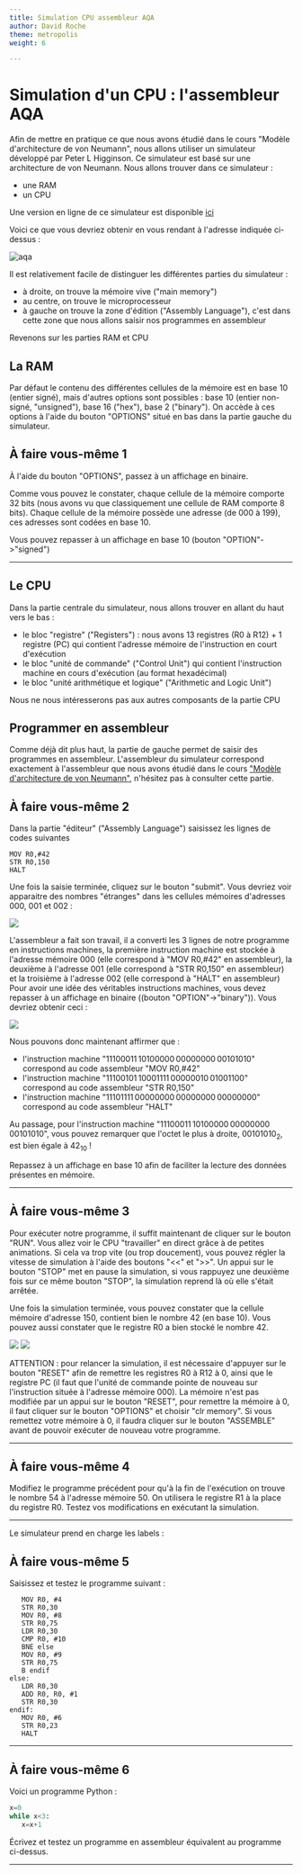 ```yaml
---
title: Simulation CPU assembleur AQA
author: David Roche
theme: metropolis
weight: 6

---
```


# Simulation d'un CPU : l'assembleur AQA

Afin de mettre en pratique ce que nous avons étudié dans le cours
\"Modèle d\'architecture de von Neumann\", nous allons utiliser un
simulateur développé par Peter L Higginson. Ce simulateur est basé sur
une architecture de von Neumann. Nous allons trouver dans ce simulateur
:

-   une RAM
-   un CPU

Une version en ligne de ce simulateur est disponible [ici](http://www.peterhigginson.co.uk/AQA/)


Voici ce que vous devriez obtenir en vous rendant à l\'adresse indiquée
ci-dessus :

![aqa](/uploads/docsnsi/architecture/aqa/img/aqa.png)

Il est relativement facile de distinguer les différentes parties du
simulateur :

-   à droite, on trouve la mémoire vive (\"main memory\")
-   au centre, on trouve le microprocesseur
-   à gauche on trouve la zone d\'édition (\"Assembly Language\"),
    c\'est dans cette zone que nous allons saisir nos programmes en
    assembleur

Revenons sur les parties RAM et CPU

## La RAM

Par défaut le contenu des différentes cellules de la mémoire est en base
10 (entier signé), mais d\'autres options sont possibles : base 10
(entier non-signé, \"unsigned\"), base 16 (\"hex\"), base 2
(\"binary\"). On accède à ces options à l\'aide du bouton \"OPTIONS\"
situé en bas dans la partie gauche du simulateur.

## À faire vous-même 1

À l\'aide du bouton \"OPTIONS\", passez à un affichage en binaire.

Comme vous pouvez le constater, chaque cellule de la mémoire comporte 32
bits (nous avons vu que classiquement une cellule de RAM comporte 8
bits). Chaque cellule de la mémoire possède une adresse (de 000 à 199),
ces adresses sont codées en base 10.

Vous pouvez repasser à un affichage en base 10 (bouton
\"OPTION\"-\>\"signed\")

------------------------------------------------------------------------

## Le CPU

Dans la partie centrale du simulateur, nous allons trouver en allant du
haut vers le bas :

-   le bloc \"registre\" (\"Registers\") : nous avons 13 registres (R0 à
    R12) + 1 registre (PC) qui contient l\'adresse mémoire de
    l\'instruction en court d\'exécution
-   le bloc \"unité de commande\" (\"Control Unit\") qui contient
    l\'instruction machine en cours d\'exécution (au format hexadécimal)
-   le bloc \"unité arithmétique et logique\" (\"Arithmetic and Logic
    Unit\")

Nous ne nous intéresserons pas aux autres composants de la partie CPU

## Programmer en assembleur

Comme déjà dit plus haut, la partie de gauche permet de saisir des
programmes en assembleur. L\'assembleur du simulateur correspond
exactement à l\'assembleur que nous avons étudié dans le cours [\"Modèle
d\'architecture de von
Neumann\"](https://pixees.fr/informatiquelycee/n_site/nsi_prem_von_neu.html),
n\'hésitez pas à consulter cette partie.

## À faire vous-même 2

Dans la partie \"éditeur\" (\"Assembly Language\") saisissez les lignes
de codes suivantes

    MOV R0,#42
    STR R0,150
    HALT


Une fois la saisie terminée, cliquez sur le bouton \"submit\". Vous
devriez voir apparaitre des nombres \"étranges\" dans les cellules
mémoires d\'adresses 000, 001 et 002 :

![](img/sim_cpu_1.png)

L\'assembleur a fait son travail, il a converti les 3 lignes de notre
programme en instructions machines, la première instruction machine est
stockée à l\'adresse mémoire 000 (elle correspond à \"MOV R0,\#42\" en
assembleur), la deuxième à l\'adresse 001 (elle correspond à \"STR
R0,150\" en assembleur) et la troisième à l\'adresse 002 (elle
correspond à \"HALT\" en assembleur) Pour avoir une idée des véritables
instructions machines, vous devez repasser à un affichage en binaire
((bouton \"OPTION\"-\>\"binary\")). Vous devriez obtenir ceci :

![](img/sim_cpu_2.png)

Nous pouvons donc maintenant affirmer que :

-   l\'instruction machine \"11100011 10100000 00000000 00101010\"
    correspond au code assembleur \"MOV R0,\#42\"
-   l\'instruction machine \"11100101 10001111 00000010 01001100\"
    correspond au code assembleur \"STR R0,150\"
-   l\'instruction machine \"11101111 00000000 00000000 00000000\"
    correspond au code assembleur \"HALT\"

Au passage, pour l\'instruction machine
\"11100011 10100000 00000000 00101010\", vous pouvez remarquer que
l\'octet le plus à droite, $00101010_2$, est bien égale à $42_{10}$ !

Repassez à un affichage en base 10 afin de faciliter la lecture des
données présentes en mémoire.

------------------------------------------------------------------------

## À faire vous-même 3

Pour exécuter notre programme, il suffit maintenant de cliquer sur le
bouton \"RUN\". Vous allez voir le CPU \"travailler\" en direct grâce à
de petites animations. Si cela va trop vite (ou trop doucement), vous
pouvez régler la vitesse de simulation à l\'aide des boutons \"\<\<\" et
\"\>\>\". Un appui sur le bouton \"STOP\" met en pause la simulation, si
vous rappuyez une deuxième fois sur ce même bouton \"STOP\", la
simulation reprend là où elle s\'était arrêtée.

Une fois la simulation terminée, vous pouvez constater que la cellule
mémoire d\'adresse 150, contient bien le nombre 42 (en base 10). Vous
pouvez aussi constater que le registre R0 a bien stocké le nombre 42.

![](img/sim_cpu_4.png) ![](img/sim_cpu_3.png)

ATTENTION : pour relancer la simulation, il est nécessaire d\'appuyer
sur le bouton \"RESET\" afin de remettre les registres R0 à R12 à 0,
ainsi que le registre PC (il faut que l\'unité de commande pointe de
nouveau sur l\'instruction située à l\'adresse mémoire 000). La mémoire
n\'est pas modifiée par un appui sur le bouton \"RESET\", pour remettre
la mémoire à 0, il faut cliquer sur le bouton \"OPTIONS\" et choisir
\"clr memory\". Si vous remettez votre mémoire à 0, il faudra cliquer
sur le bouton \"ASSEMBLE\" avant de pouvoir exécuter de nouveau votre
programme.

------------------------------------------------------------------------

## À faire vous-même 4

Modifiez le programme précédent pour qu\'à la fin de l\'exécution on
trouve le nombre 54 à l\'adresse mémoire 50. On utilisera le registre R1
à la place du registre R0. Testez vos modifications en exécutant la
simulation.

------------------------------------------------------------------------

Le simulateur prend en charge les labels :

## À faire vous-même 5

Saisissez et testez le programme suivant :

       MOV R0, #4
       STR R0,30
       MOV R0, #8
       STR R0,75
       LDR R0,30
       CMP R0, #10
       BNE else
       MOV R0, #9
       STR R0,75
       B endif
    else:
       LDR R0,30
       ADD R0, R0, #1
       STR R0,30
    endif:
       MOV R0, #6
       STR R0,23
       HALT


------------------------------------------------------------------------

## À faire vous-même 6

Voici un programme Python :

~~~python
x=0
while x<3:
   x=x+1
~~~

Écrivez et testez un programme en assembleur équivalent au programme
ci-dessus.

------------------------------------------------------------------------
